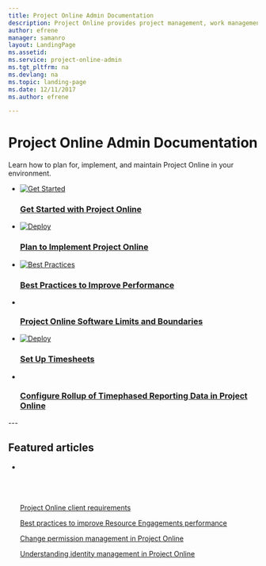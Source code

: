 ```yaml
---
title: Project Online Admin Documentation
description: Project Online provides project management, work management, and portfolio management capabilities for the enterprise in an environment hosted through Office 365. With it, organizations can effectively initiate, select, plan, and deliver projects while tracking time and budget, while also providing extensive reporting capabilities. Learn how to plan for, implement, and manage Project Online with this content set.
author: efrene
manager: samanro
layout: LandingPage
ms.assetid: 
ms.service: project-online-admin
ms.tgt_pltfrm: na
ms.devlang: na
ms.topic: landing-page
ms.date: 12/11/2017
ms.author: efrene

---
```

# Project Online Admin Documentation

Learn how to plan for, implement, and maintain Project Online in your environment.

<ul class="panelContent cardsFTitle">
    <li>
        <a href="/ProjectOnline/get-started-with-project-online">
        <div class="cardSize">
            <div class="cardPadding">
                <div class="card">
                    <div class="cardImageOuter">
                        <div class="cardImage">
                            <img src="https://docs.microsoft.com/en-us/office/media/icons/get-started-blue.svg" alt="Get Started" />
                        </div>
                    </div>
                    <div class="cardText">
                        <h3>Get Started with Project Online</h3>
                    </div>
                </div>
            </div>
        </div>
        </a>
    </li>
    <li>
        <a href="/ProjectOnline/supporting-your-project-online-adoption-with-a-project-management-office">
        <div class="cardSize">
            <div class="cardPadding">
                <div class="card">
                    <div class="cardImageOuter">
                        <div class="cardImage">
                            <img src="https://docs.microsoft.com/en-us/office/media/icons/deploy-blue.svg" alt="Deploy" />
                        </div>
                    </div>
                    <div class="cardText">
                        <h3>Plan to Implement Project Online </h3>
                    </div>
                </div>
            </div>
        </div>
        </a>
    </li>
    <li>
        <a href="/ProjectOnline/tune-project-online-performance">
        <div class="cardSize">
            <div class="cardPadding">
                <div class="card">
                    <div class="cardImageOuter">
                        <div class="cardImage">
                            <img src="https://docs.microsoft.com/en-us/office/media/icons/best-practices-blue.svg" alt="Best Practices" />
                        </div>
                    </div>
                    <div class="cardText">
                        <h3>Best Practices to Improve Performance</h3>
                    </div>
                </div>
            </div>
        </div>
        </a>
    </li>   
</ul>
<ul class="panelContent cardsFTitle">
    <li>
        <a href="/ProjectOnline/project-online-software-boundaries-and-limits">
        <div class="cardSize">
            <div class="cardPadding">
                <div class="card">
                    <div class="cardImageOuter">
                        <div class="cardImage">
                            <img src="https://docs.microsoft.com/en-us/office/media/icons/tasks-blue.svg" alt="" />
                        </div>
                    </div>
                    <div class="cardText">
                        <h3>Project Online Software Limits and Boundaries</h3>
                    </div>
                </div>
            </div>
        </div>
        </a>
    </li>
    <li>
        <a href="/ProjectOnline/set-up-timesheets">
        <div class="cardSize">
            <div class="cardPadding">
                <div class="card">
                    <div class="cardImageOuter">
                        <div class="cardImage">
                            <img src="https://docs.microsoft.com/en-us/office/media/icons/deploy-blue.svg" alt="Deploy" />
                        </div>
                    </div>
                    <div class="cardText">
                        <h3>Set Up Timesheets </h3>
                    </div>
                </div>
            </div>
        </div>
        </a>
    </li>
    <li>
        <a href="/ProjectOnline/configure-rollup-of-timephased-reporting-data-in-project-online">
        <div class="cardSize">
            <div class="cardPadding">
                <div class="card">
                    <div class="cardImageOuter">
                        <div class="cardImage">
                            <img src="https://docs.microsoft.com/en-us/office/media/icons/settings.svg" alt="" />
                        </div>
                    </div>
                    <div class="cardText">
                        <h3>Configure Rollup of Timephased Reporting Data in Project Online</h3>
                    </div>
                </div>
            </div>
        </div>
        </a>
    </li>   
</ul>
---

<h2>Featured articles</h2>
<ul class="panelContent cardsW">
    <li>
        <div class="cardSize">
            <div class="cardPadding">
                <div class="card">
                    <div class="cardText">
                        <p><a href="/ProjectOnline/project-online-client-requirements">Project Online client requirements</a></p><p><a href="/ProjectOnline/best-practices-to-improve-resource-engagements-performance">Best practices to improve Resource Engagements performance</a></p><p><a href="/ProjectOnline/change-permission-management-in-project-online">Change permission management in Project Online</a></p><p><a href="/ProjectOnline/understanding-identity-management-in-project-online">Understanding identity management in Project Online</a></p>
                    </div>
                </div>
            </div>
        </div>
    </li>
</ul>